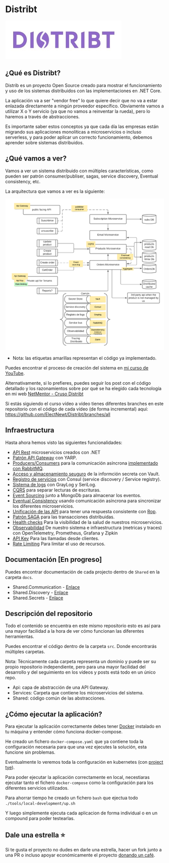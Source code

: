 # Distribt

![Distribt](assets/distribtLogo.jpg)

## ¿Qué es Distribt? 

Distrib es un proyecto Open Source creado para mostrar el funcionamiento y uso de los sistemas distribuidos con las implementaciones en .NET Core.


La aplicación va a ser "vendor free" lo que quiere decir que no va a estar enlazada directamente a ningún proveedor específico. Obviamente vamos a utilizar X o Y servicio (ya que no vamos a reinventar la rueda), pero lo haremos a través de abstracciones.  


Es importante saber estos conceptos ya que cada día las empresas están migrando sus aplicaciones monolíticas a microservicios o incluso serverless, y para poder aplicar un correcto funcionamiento, debemos aprender sobre sistemas distribuidos. 


## ¿Qué vamos a ver? 
Vamos a ver un sistema distribuido con múltiples características, como pueden ser patrón consumer/publiser, sagas, service discovery, Eventual consistency, etc.

La arquitectura que vamos a ver es la siguiente:

![DistribtDiagram](assets/diagram.png)
- Nota: las etiquetas amarillas representan el código ya implementado.

Puedes encontrar el proceso de creación del sistema en [mi curso de YouTube](https://www.youtube.com/playlist?list=PLesmOrW3mp4jpSbdFMtVWINJZ7OLdSASS).

Alternativamente, si lo prefieres, puedes seguir los post con el código detallado y los razonamientos sobre por qué se ha elegido cada tecnología en mi web [NetMentor - Cruso Distribt](https://www.netmentor.es/curso/sistemas-distribuidos)

Si estás siguiendo el curso vídeo a vídeo tienes diferentes branches en este repositorio con el código de cada vídeo (de forma incremental) aquí:  https://github.com/ElectNewt/Distribt/branches/all 

## Infraestructura
Hasta ahora hemos visto las siguientes funcionalidades:


* [API Rest](https://www.netmentor.es/entrada/api-rest-csharp) microservicios creados con .NET
* [Patrón API Gateway](https://www.netmentor.es/entrada/patron-api-gateway) con YARP.
* [Producers/Consumers](https://www.netmentor.es/entrada/patron-productor-consumidor) para la comunicación asíncrona [implementado con RabbitMQ](https://www.netmentor.es/entrada/rabbitmq-comunicacion-asincrona).
* [Acceso y almacenamiento seuguro](https://www.netmentor.es/entrada/gestion-credenciales-vault) de la informción secreta con Vault.
* [Registro de servicios](https://www.netmentor.es/entrada/service-registry-discovery-consul) con Consul (service discovery / Service registry).
* [Sistema de logs](https://www.netmentor.es/entrada/servicio-logs-graylog) con GrayLog y SeriLog.
* [CQRS](https://www.netmentor.es/entrada/patron-cqrs-explicado-10-minutos) para separar lecturas de escrituras.
* [Event Sourcing](https://www.netmentor.es/entrada/event-sourcing-explicado-facil) junto a MongoDb para almacenar los eventos.
* [Eventual Consistency](https://www.netmentor.es/entrada/consistencia-eventual-microservicios) usando comunicación asíncrona para sincronizar los diferentes microservicios.
* [Unificación de las API](https://www.netmentor.es/entrada/unificar-respuestas-api) para tener una respuesta consistente con [Rop](https://www.netmentor.es/entrada/railway-oriented-programming).
* [Patrón SAGA](https://www.netmentor.es/entrada/patron-saga) para las transacciones distribuidas.
* [Health checks](https://www.netmentor.es/entrada/health-checks-asp-net) Para la visibilidad de la salud de nuestros microservicios.
* [Observabilidad](https://www.netmentor.es/entrada/monitorizacion-sistemas-distribuidos) De nuestro sistema e infraestructura (metricas y traces) con OpenTelemetry, Prometheus, Grafana y Zipkin
* [API Key](https://www.netmentor.es/entrada/explicacion-api-key) Para las llamadas desde clientes.
* [Rate Limiting](https://www.netmentor.es/entrada/rate-limiting) Para limitar el uso de recursos.



## Documentación [En progreso]
Puedes encontrar documentación de cada projecto dentro de `Shared` en la carpeta `docs`.
* Shared.Communication - [Enlace](docs/communication/Readme.md)
* Shared.Discovery - [Enlace](docs/discovery/Readme.md)
* Shared.Secrets - [Enlace](docs/secrets/Readme.md)


## Descripción del repositorio

Todo el contenido se encuentra en este mismo repositorio esto es así para una mayor facilidad a la hora de ver cómo funcionan las diferentes herramientas.

Puedes encontrar el código dentro de la carpeta `src`. Donde encontrarás múltiples carpetas.

Nota: Técnicamente cada carpeta representa un dominio y puede ser su propio repositorio independiente, pero para una mayor facilidad del desarrollo y del seguimiento en los vídeos y posts está todo en un único repo.

* Api: capa de abstracción de una API Gateway.
* Services: Carpeta que contiene los microservicios del sistema.
* Shared: código común de las abstracciones.


## ¿Cómo ejecutar la aplicación? 

Para ejecutar la aplicación correctamente debes tener [Docker](https://www.netmentor.es/curso/docker) instalado en tu máquina y entender cómo funciona docker-compose.

He creado un fichero `docker-compose.yaml` que ya contiene toda la configuración necesaria para que una vez ejecutes la solución, esta funcione sin problemas.

Eventualmente lo veremos toda la configuración en kubernetes (con [project tye](https://github.com/dotnet/tye)).

Para poder ejecutar la aplicación correctamente en local, necestiaras ejecutar tanto el fichero `docker-compose` como la configuración para los diferentes servicios utilizados. 

Para ahorrar tiempo he creado un fichero `bash` que ejectua todo `./tools/local-development/up.sh`

Y luego simplemente ejecuta cada aplicacion de forma individual o en un compound para poder testearlas.

## Dale una estrella ⭐
Si te gusta el proyecto no dudes en darle una estrella, hacer un fork junto a una PR o incluso apoyar económicamente el proyecto [donando un café](https://www.buymeacoffee.com/netmentor).
